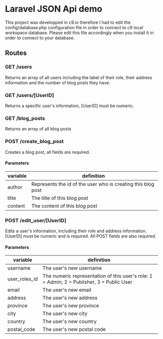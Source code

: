 # Laravel JSON Api demo

This project was developped in c9.io therefore I had to edit the config/database.php configuration file in order to connect to c9 local workspace database. Please edit this file accordingly when you install it in order to connect to your database.

## Routes

### GET /users
    
Returns an array of all users including the label of their role, their address information and the number of blog posts they have.
    
### GET /users/[UserID]

Returns a specific user's information, [UserID] must be numeric.
    
### GET /blog_posts

Returns an array of all blog posts
    
### POST /create_blog_post

Creates a blog post, all fields are required.

#### Parameters
| variable | definition |
| -------- | ------------------- | 
| author   | Represents the id of the user who is creating this blog post |
| title    | The title of this blog post |
| content  | The content of this blog post |

### POST /edit_user/[UserID]

Edits a user's information, including their role and address information. [UserID] must be numeric and is required. All POST fields are also required.

#### Parameters
| variable | definition |
| -------- | ------------------- | 
| username   | The user's new username |
| user_roles_id    | The numeric representation of this user's role: 1 = Admin, 2 = Publisher, 3 = Public User |
| email  | The user's new email |
| address | The user's new address |
| province | The user's new province |
| city | The user's new city |
| country | The user's new country |
| postal_code | The user's new postal code |


